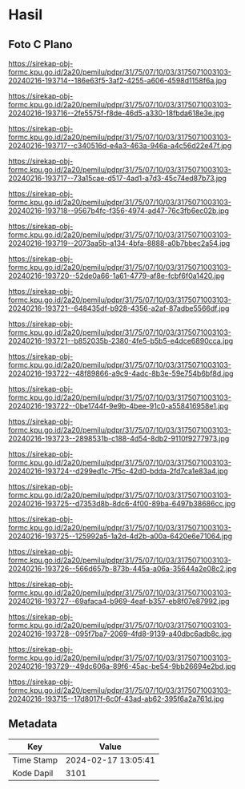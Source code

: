 # Hasil

## Foto C Plano

https://sirekap-obj-formc.kpu.go.id/2a20/pemilu/pdpr/31/75/07/10/03/3175071003103-20240216-193714--186e63f5-3af2-4255-a606-4598d1158f6a.jpg

https://sirekap-obj-formc.kpu.go.id/2a20/pemilu/pdpr/31/75/07/10/03/3175071003103-20240216-193716--2fe5575f-f8de-46d5-a330-18fbda618e3e.jpg

https://sirekap-obj-formc.kpu.go.id/2a20/pemilu/pdpr/31/75/07/10/03/3175071003103-20240216-193717--c340516d-e4a3-463a-946a-a4c56d22e47f.jpg

https://sirekap-obj-formc.kpu.go.id/2a20/pemilu/pdpr/31/75/07/10/03/3175071003103-20240216-193717--73a15cae-d517-4ad1-a7d3-45c74ed87b73.jpg

https://sirekap-obj-formc.kpu.go.id/2a20/pemilu/pdpr/31/75/07/10/03/3175071003103-20240216-193718--9567b4fc-f356-4974-ad47-76c3fb6ec02b.jpg

https://sirekap-obj-formc.kpu.go.id/2a20/pemilu/pdpr/31/75/07/10/03/3175071003103-20240216-193719--2073aa5b-a134-4bfa-8888-a0b7bbec2a54.jpg

https://sirekap-obj-formc.kpu.go.id/2a20/pemilu/pdpr/31/75/07/10/03/3175071003103-20240216-193720--52de0a66-1a61-4779-af8e-fcbf6f0a1420.jpg

https://sirekap-obj-formc.kpu.go.id/2a20/pemilu/pdpr/31/75/07/10/03/3175071003103-20240216-193721--648435df-b928-4356-a2af-87adbe5566df.jpg

https://sirekap-obj-formc.kpu.go.id/2a20/pemilu/pdpr/31/75/07/10/03/3175071003103-20240216-193721--b852035b-2380-4fe5-b5b5-e4dce6890cca.jpg

https://sirekap-obj-formc.kpu.go.id/2a20/pemilu/pdpr/31/75/07/10/03/3175071003103-20240216-193722--48f89866-a9c9-4adc-8b3e-59e754b6bf8d.jpg

https://sirekap-obj-formc.kpu.go.id/2a20/pemilu/pdpr/31/75/07/10/03/3175071003103-20240216-193722--0be1744f-9e9b-4bee-91c0-a558416958e1.jpg

https://sirekap-obj-formc.kpu.go.id/2a20/pemilu/pdpr/31/75/07/10/03/3175071003103-20240216-193723--2898531b-c188-4d54-8db2-9110f9277973.jpg

https://sirekap-obj-formc.kpu.go.id/2a20/pemilu/pdpr/31/75/07/10/03/3175071003103-20240216-193724--d299ed1c-7f5c-42d0-bdda-2fd7ca1e83a4.jpg

https://sirekap-obj-formc.kpu.go.id/2a20/pemilu/pdpr/31/75/07/10/03/3175071003103-20240216-193725--d7353d8b-8dc6-4f00-89ba-6497b38686cc.jpg

https://sirekap-obj-formc.kpu.go.id/2a20/pemilu/pdpr/31/75/07/10/03/3175071003103-20240216-193725--125992a5-1a2d-4d2b-a00a-6420e6e71064.jpg

https://sirekap-obj-formc.kpu.go.id/2a20/pemilu/pdpr/31/75/07/10/03/3175071003103-20240216-193726--566d657b-873b-445a-a06a-35644a2e08c2.jpg

https://sirekap-obj-formc.kpu.go.id/2a20/pemilu/pdpr/31/75/07/10/03/3175071003103-20240216-193727--69afaca4-b969-4eaf-b357-eb8f07e87992.jpg

https://sirekap-obj-formc.kpu.go.id/2a20/pemilu/pdpr/31/75/07/10/03/3175071003103-20240216-193728--095f7ba7-2069-4fd8-9139-a40dbc6adb8c.jpg

https://sirekap-obj-formc.kpu.go.id/2a20/pemilu/pdpr/31/75/07/10/03/3175071003103-20240216-193729--49dc606a-89f6-45ac-be54-9bb26694e2bd.jpg

https://sirekap-obj-formc.kpu.go.id/2a20/pemilu/pdpr/31/75/07/10/03/3175071003103-20240216-193715--17d8017f-6c0f-43ad-ab62-395f6a2a761d.jpg


## Metadata

| Key        | Value               |
| ---------- | ------------------- |
| Time Stamp | 2024-02-17 13:05:41 |
| Kode Dapil | 3101                |




